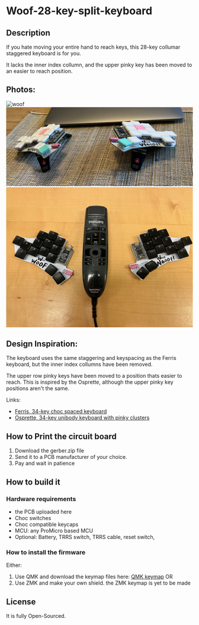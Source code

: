 # Woof-28-key-split-keyboard

## Description

If you hate moving your entire hand to reach keys, this 28-key collumar staggered keyboard is for you.

It lacks the inner index collumn, and the upper pinky key has been moved to an easier to reach position. 

## Photos:

![woof](woof.jpeg)
![woof2](woof2.jpeg)
![woof3](woof3.jpeg)

## Design Inspiration:
The keyboard uses the same staggering and keyspacing as the Ferris keyboard, but the inner index collumns have been removed. 

The upper row pinky keys have been moved to a position thats easier to reach. This is inspired by the Osprette, although the upper pinky key positions aren't the same.

Links:
* [Ferris, 34-key choc spaced keyboard](https://github.com/pierrechevalier83/ferris)
* [Osprette, 34-key unibody keyboard with pinky clusters](https://github.com/smores56/osprette)

## How to Print the circuit board

1. Download the gerber.zip file
2. Send it to a PCB manufacturer of your choice.
3. Pay and wait in patience

## How to build it

### Hardware requirements

* the PCB uploaded here
* Choc switches
* Choc compatible keycaps
* MCU: any ProMicro based MCU
* Optional: Battery, TRRS switch, TRRS cable, reset switch, 

### How to install the firmware

Either:
1. Use QMK and download the keymap files here: [QMK keymap](https://github.com/mrkskk/qmk_firmware/tree/my_branch/keyboards/woof)
OR
2. Use ZMK and make your own shield. the ZMK keymap is yet to be made


## License
It is fully Open-Sourced.
